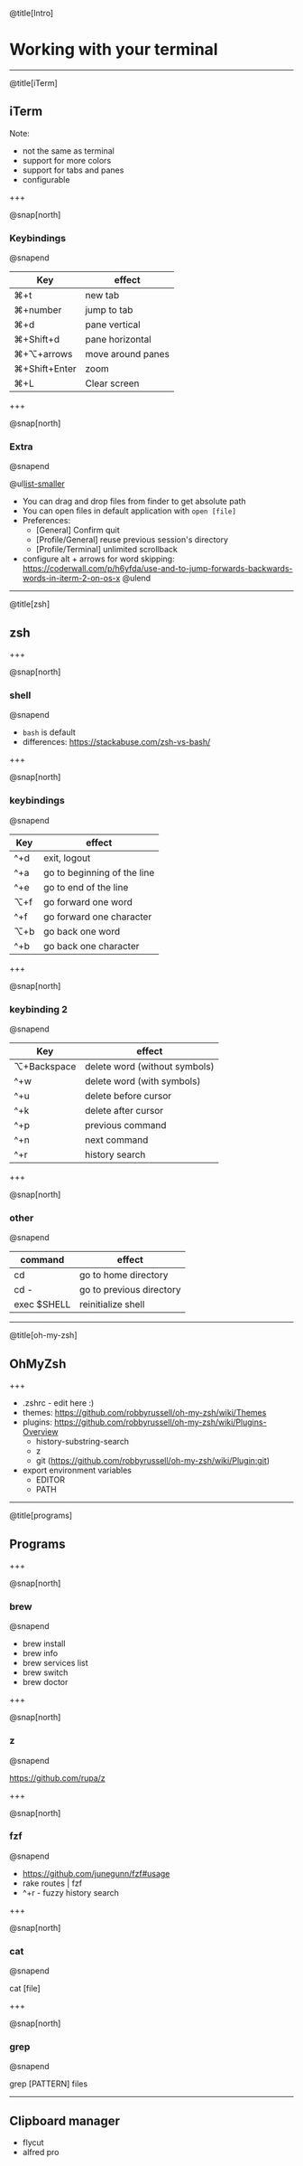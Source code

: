 @title[Intro]

# Working with your terminal

---

@title[iTerm]

## iTerm

Note:

- not the same as terminal
- support for more colors
- support for tabs and panes
- configurable

+++

@snap[north]
### Keybindings
@snapend

Key | effect
------|--------
⌘+t | new tab
⌘+number | jump to tab
⌘+d | pane vertical
⌘+Shift+d | pane horizontal
⌘+⌥+arrows | move around panes
⌘+Shift+Enter | zoom
⌘+L | Clear screen

+++

@snap[north]
### Extra
@snapend

@ul[list-smaller](false)
- You can drag and drop files from finder to get absolute path
- You can open files in default application with `open [file]`
- Preferences:
  - [General] Confirm quit
  - [Profile/General] reuse previous session's directory
  - [Profile/Terminal] unlimited scrollback
- configure alt + arrows for word skipping: https://coderwall.com/p/h6yfda/use-and-to-jump-forwards-backwards-words-in-iterm-2-on-os-x
@ulend

---

@title[zsh]

## zsh

+++

@snap[north]
### shell
@snapend

- `bash` is default
- differences: https://stackabuse.com/zsh-vs-bash/

+++

@snap[north]
### keybindings
@snapend

Key | effect
------|--------
^+d | exit, logout
^+a | go to beginning of the line
^+e | go to end of the line
⌥+f | go forward one word
^+f | go forward one character
⌥+b | go back one word
^+b | go back one character

+++

@snap[north]
### keybinding 2
@snapend

Key | effect
------|--------
⌥+Backspace | delete word (without symbols)
^+w | delete word (with symbols)
^+u | delete before cursor
^+k | delete after cursor
^+p | previous command
^+n | next command
^+r | history search

+++

@snap[north]
### other
@snapend

command | effect
------|--------
cd | go to home directory
cd - | go to previous directory
exec $SHELL | reinitialize shell

---

@title[oh-my-zsh]

## OhMyZsh

+++

- .zshrc - edit here :)
- themes: https://github.com/robbyrussell/oh-my-zsh/wiki/Themes
- plugins: https://github.com/robbyrussell/oh-my-zsh/wiki/Plugins-Overview
  * history-substring-search
  * z
  * git (https://github.com/robbyrussell/oh-my-zsh/wiki/Plugin:git)
- export environment variables
  * EDITOR
  * PATH

---

@title[programs]

## Programs

+++

@snap[north]
### brew
@snapend

- brew install
- brew info
- brew services list
- brew switch
- brew doctor

+++

@snap[north]
### z
@snapend

https://github.com/rupa/z

+++

@snap[north]
### fzf
@snapend

- https://github.com/junegunn/fzf#usage
- rake routes | fzf
- ^+r - fuzzy history search


+++

@snap[north]
### cat
@snapend

cat [file]

+++

@snap[north]
### grep
@snapend

grep [PATTERN] files

---

## Clipboard manager

- flycut
- alfred pro
